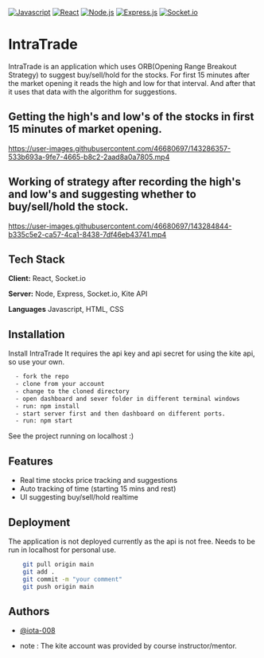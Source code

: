 [![Javascript](https://camo.githubusercontent.com/3aaee8bf7885dcf0cea8a5647c4514b7d800b1a730d38bce7dadf6bff883378d/68747470733a2f2f696d672e736869656c64732e696f2f7374617469632f76313f7374796c653d666f722d7468652d6261646765266d6573736167653d4a61766153637269707426636f6c6f723d323232323232266c6f676f3d4a617661536372697074266c6f676f436f6c6f723d463744463145266c6162656c3d)](https://github.com/tterb/atomic-design-ui/blob/master/LICENSEs)
[![React](https://camo.githubusercontent.com/67a01fa7cf337616274f39c070a11638f2e65720e414ef55b8dd3f9c2a803b2a/68747470733a2f2f696d672e736869656c64732e696f2f7374617469632f76313f7374796c653d666f722d7468652d6261646765266d6573736167653d526561637426636f6c6f723d323232323232266c6f676f3d5265616374266c6f676f436f6c6f723d363144414642266c6162656c3d)](https://github.com/tterb/atomic-design-ui/blob/master/LICENSEs)
[![Node.js](https://camo.githubusercontent.com/faec9d89bd2c7d47b91d988dcd0f27011c27e8191d45836cfa36bf2b3c2a92bd/68747470733a2f2f696d672e736869656c64732e696f2f7374617469632f76313f7374796c653d666f722d7468652d6261646765266d6573736167653d4e6f64652e6a7326636f6c6f723d333339393333266c6f676f3d4e6f64652e6a73266c6f676f436f6c6f723d464646464646266c6162656c3d)](https://github.com/tterb/atomic-design-ui/blob/master/LICENSEs)
[![Express.js](https://camo.githubusercontent.com/0a95585d6b3a07028298a45d60b85a1331358bc336549d64dbbc27977f1495f3/68747470733a2f2f696d672e736869656c64732e696f2f7374617469632f76313f7374796c653d666f722d7468652d6261646765266d6573736167653d4578707265737326636f6c6f723d303030303030266c6f676f3d45787072657373266c6f676f436f6c6f723d464646464646266c6162656c3d)](https://github.com/tterb/atomic-design-ui/blob/master/LICENSEs)
[![Socket.io](https://camo.githubusercontent.com/3cd61d131f627e41a6a6fe60589cc07578949753809967d9fc36dc6e3e445f25/68747470733a2f2f696d672e736869656c64732e696f2f7374617469632f76313f7374796c653d666f722d7468652d6261646765266d6573736167653d536f636b65742e696f26636f6c6f723d303130313031266c6f676f3d536f636b65742e696f266c6f676f436f6c6f723d464646464646266c6162656c3d
)](https://github.com/tterb/atomic-design-ui/blob/master/LICENSEs)


# IntraTrade

IntraTrade is an application which uses ORB(Opening Range Breakout Strategy) to suggest buy/sell/hold for the stocks.
For first 15 minutes after the market opening it reads the high and low for that interval.
And after that it uses that data with the algorithm for suggestions.


## Getting the high's and low's of the stocks in first 15 minutes of market opening.

https://user-images.githubusercontent.com/46680697/143286357-533b693a-9fe7-4665-b8c2-2aad8a0a7805.mp4


## Working of strategy after recording the high's and low's and suggesting whether to buy/sell/hold the stock.

https://user-images.githubusercontent.com/46680697/143284844-b335c5e2-ca57-4ca1-8438-7df46eb43741.mp4


## Tech Stack

**Client:** React, Socket.io

**Server:** Node, Express, Socket.io, Kite API

**Languages** Javascript, HTML, CSS


## Installation

Install IntraTrade
It requires the api key and api secret for using the kite api, so use your own.

```bash
  - fork the repo
  - clone from your account
  - change to the cloned directory
  - open dashboard and sever folder in different terminal windows
  - run: npm install
  - start server first and then dashboard on different ports.
  - run: npm start
```

See the project running on localhost :)

    
## Features

- Real time stocks price tracking and suggestions
- Auto tracking of time (starting 15 mins and rest)
- UI suggesting buy/sell/hold realtime



## Deployment

The application is not deployed currently as the api is not free.
Needs to be run in localhost for personal use.
```bash
    git pull origin main
    git add .
    git commit -m "your comment"
    git push origin main
```

## Authors

- [@iota-008](https://www.github.com/iota-008)



* note : The kite account was provided by course instructor/mentor.
